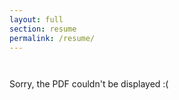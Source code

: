 ```yaml
---
layout: full
section: resume
permalink: /resume/
---
```

<object data="latex/DennisTruong_resume.pdf" width="750" height="1025" type='application/pdf' style="display: table; margin: 0 auto;padding-top:1em">
<p>Sorry, the PDF couldn't be displayed :(</p>
</object>